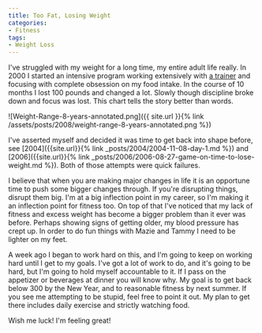 ```yaml
---
title: Too Fat, Losing Weight
categories:
- Fitness
tags:
- Weight Loss
---
```


I've struggled with my weight for a long time, my entire adult life really. In 2000 I started an intensive program working extensively with [a trainer](http://www.fionalockhart.com/) and focusing with complete obsession on my food intake. In the course of 10 months I lost 100 pounds and changed a lot. Slowly though discipline broke down and focus was lost. This chart tells the story better than words.

![Weight-Range-8-years-annotated.png]({{ site.url }}{% link /assets/posts/2008/weight-range-8-years-annotated.png %})

I've asserted myself and decided it was time to get back into shape before, see [2004]({{site.url}}{% link _posts/2004/2004-11-08-day-1.md %}) and [2006]({{site.url}}{% link _posts/2006/2006-08-27-game-on-time-to-lose-weight.md %}). Both of those attempts were quick failures.

I believe that when you are making major changes in life it is an opportune time to push some bigger changes through. If you're disrupting things, disrupt them big. I'm at a big inflection point in my career, so I'm making it an inflection point for fitness too. On top of that I've noticed that my lack of fitness and excess weight has become a bigger problem than it ever was before. Perhaps showing signs of getting older, my blood pressure has crept up. In order to do fun things with Mazie and Tammy I need to be lighter on my feet.

A week ago I began to work hard on this, and I'm going to keep on working hard until I get to my goals. I've got a lot of work to do, and it's going to be hard, but I'm going to hold myself accountable to it. If I pass on the appetizer or beverages at dinner you will know why. My goal is to get back below 300 by the New Year, and to reasonable fitness by next summer. If you see me attempting to be stupid, feel free to point it out. My plan to get there includes daily exercise and strictly watching food.

Wish me luck! I'm feeling great!
